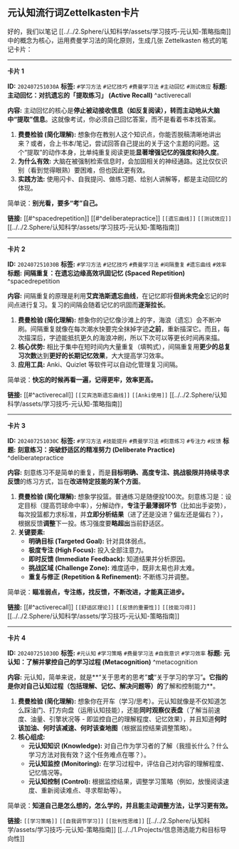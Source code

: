 ## 元认知流行词Zettelkasten卡片 

好的，我们以笔记 [[../../2.Sphere/认知科学/assets/学习技巧-元认知-策略指南]]中的概念为核心，运用费曼学习法的简化原则，生成几张 Zettelkasten 格式的笔记卡片：

---

**卡片 1**

**ID:** `202407251030A`
**标签:** `#学习方法` `#记忆技巧` `#费曼学习法` `#主动回忆` `#测试效应`
**标题:** **主动回忆：对抗遗忘的「提取练习」 (Active Recall)** ^activerecall

**内容:**
主动回忆的核心是**停止被动接收信息（如反复阅读），转而主动地从大脑中“提取”信息**。这就像考试，你必须自己回忆答案，而不是看着书本找答案。

1.  **费曼检验 (简化理解):** 想象你在教别人这个知识点，你能否脱稿清晰地讲出来？或者，合上书本/笔记，尝试回答自己提出的关于这个主题的问题。这个“提取”的动作本身，比单纯重复阅读更能**显著增强记忆的强度和持久度**。
2.  **为什么有效:** 大脑在被强制检索信息时，会加固相关的神经通路。这比仅仅识别（看到觉得眼熟）要困难，但也因此更有效。
3.  **实践方法:** 使用闪卡、自我提问、做练习题、给别人讲解等，都是主动回忆的体现。

简单说：**别光看，要多“考”自己。**

**链接:** [[#^spacedrepetition]] [[#^deliberatepractice]] `[[遗忘曲线]]` `[[测试效应]]` [[../../2.Sphere/认知科学/assets/学习技巧-元认知-策略指南]]

---

**卡片 2**

**ID:** `202407251030B`
**标签:** `#学习方法` `#记忆技巧` `#费曼学习法` `#间隔重复` `#遗忘曲线` `#效率`
**标题:** **间隔重复：在遗忘边缘高效巩固记忆 (Spaced Repetition)** ^spacedrepetition

**内容:**
间隔重复的原理是利用**艾宾浩斯遗忘曲线**，在记忆即将**但尚未完全**忘记的时间点进行复习。复习的间隔会随着记忆的巩固而**逐渐拉长**。

1.  **费曼检验 (简化理解):** 想象你的记忆像沙滩上的字，海浪（遗忘）会不断冲刷。间隔重复就像在每次潮水快要完全抹掉字迹**之前**，重新描深它。而且，每次描深后，字迹能抵抗更久的海浪冲刷，所以下次可以等更长时间再来描。
2.  **核心优势:** 相比于集中在短时间内大量重复（填鸭式），间隔重复用**更少的总复习次数**达到**更好的长期记忆效果**，大大提高学习效率。
3.  **应用工具:** Anki、Quizlet 等软件可以自动化管理复习间隔。

简单说：**快忘的时候再看一遍，记得更牢，效率更高。**

**链接:** [[#^activerecall]] `[[艾宾浩斯遗忘曲线]]` `[[Anki使用]]` [[../../2.Sphere/认知科学/assets/学习技巧-元认知-策略指南]]

---

**卡片 3**

**ID:** `202407251030C`
**标签:** `#学习方法` `#技能提升` `#费曼学习法` `#刻意练习` `#专注力` `#反馈`
**标题:** **刻意练习：突破舒适区的精准努力 (Deliberate Practice)** ^deliberatepractice

**内容:**
刻意练习不是简单的重复，而是**目标明确、高度专注、挑战极限并持续寻求反馈**的练习方式，旨在**改进特定技能的某个方面**。

1.  **费曼检验 (简化理解):** 想象学投篮。普通练习是随便投100次。刻意练习是：设定目标（提高罚球命中率），分解动作，**专注于最薄弱环节**（比如出手姿势），每次投篮都力求标准，并**立即分析结果**（进了还是没进？偏左还是偏右？），根据反馈**调整**下一投。练习强度要**略超出**当前舒适区。
2.  **关键要素:**
    *   **明确目标 (Targeted Goal):** 针对具体弱点。
    *   **极度专注 (High Focus):** 投入全部注意力。
    *   **即时反馈 (Immediate Feedback):** 知道结果并分析原因。
    *   **挑战区域 (Challenge Zone):** 难度适中，既非太易也非太难。
    *   **重复与修正 (Repetition & Refinement):** 不断练习并调整。

简单说：**瞄准弱点，专注练，找反馈，不断改进，才能真正进步。**

**链接:** [[#^activerecall]] `[[舒适区理论]]` `[[反馈的重要性]]` `[[技能习得]]` [[../../2.Sphere/认知科学/assets/学习技巧-元认知-策略指南]]

---

**卡片 4**

**ID:** `202407251030D`
**标签:** `#元认知` `#学习策略` `#费曼学习法` `#自我意识` `#学习效率`
**标题:** **元认知：了解并掌控自己的学习过程 (Metacognition)** ^metacognition

**内容:**
元认知，简单来说，就是**“关于思考的思考”**或**“关于学习的学习”**。它指的是你对自己认知过程（包括理解、记忆、解决问题等）的**了解和控制能力**。

1.  **费曼检验 (简化理解):** 想象你在开车（学习/思考）。元认知就像是不仅知道怎么踩油门、打方向盘（运用认知技能），还能**同时观察仪表盘**（了解当前速度、油量、引擎状况等 - 即监控自己的理解程度、记忆效果），并且知道**何时该加油、何时该减速、何时该查地图**（根据监控结果调整策略）。
2.  **核心组成:**
    *   **元认知知识 (Knowledge):** 对自己作为学习者的了解（我擅长什么？什么学习方法对我有效？这个任务难点在哪？）。
    *   **元认知监控 (Monitoring):** 在学习过程中，评估自己对内容的理解程度、记忆情况等。
    *   **元认知控制 (Control):** 根据监控结果，调整学习策略（例如，放慢阅读速度、重新阅读难点、寻求帮助等）。

简单说：**知道自己是怎么想的，怎么学的，并且能主动调整方法，让学习更有效。**

**链接:** `[[学习策略]]` `[[自我调节学习]]` `[[批判性思维]]` [[../../2.Sphere/认知科学/assets/学习技巧-元认知-策略指南]] [[../../1.Projects/信息筛选能力和目标导向性]]